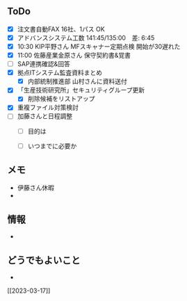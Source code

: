 ## ToDo
- [x] 注文書自動FAX 16社、1パス OK
- [x] アドバンスシステム工数 141:45/135:00　差: 6:45
- [x] 10:30 KIP平野さん MFスキャナー定期点検 開始が30遅れた
- [x] 11:00 佐藤産業金原さん 保守契約書&覚書
- [ ] SAP連携確認&回答
- [x] 拠点ITシステム監査資料まとめ
	- [x] 内部統制推進部 山村さんに資料送付
- [x] 「生産技術研究所」セキュリティグループ更新
	- [x] 削除候補をリストアップ
- [x] 重複ファイル対策検討
- [ ] 加藤さんと日程調整
	- [ ] 目的は
	- [ ] いつまでに必要か


## メモ
- 伊藤さん休暇
- 


## 情報
- 


## どうでもよいこと
- 


[[2023-03-17]]

